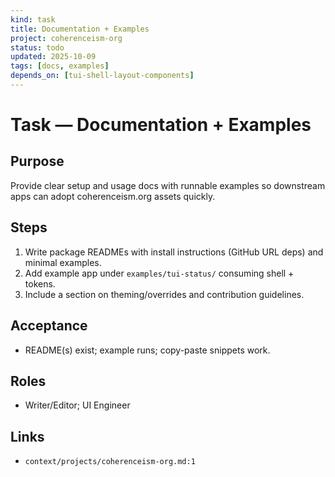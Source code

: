 ```yaml
---
kind: task
title: Documentation + Examples
project: coherenceism-org
status: todo
updated: 2025-10-09
tags: [docs, examples]
depends_on: [tui-shell-layout-components]
---
```


# Task — Documentation + Examples

## Purpose
Provide clear setup and usage docs with runnable examples so downstream apps can adopt coherenceism.org assets quickly.

## Steps
1) Write package READMEs with install instructions (GitHub URL deps) and minimal examples.
2) Add example app under `examples/tui-status/` consuming shell + tokens.
3) Include a section on theming/overrides and contribution guidelines.

## Acceptance
- README(s) exist; example runs; copy-paste snippets work.

## Roles
- Writer/Editor; UI Engineer

## Links
- `context/projects/coherenceism-org.md:1`
